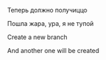 Теперь должно получиццо

Пошла жара, ура, я не тупой

Create a new branch

And another one will be created